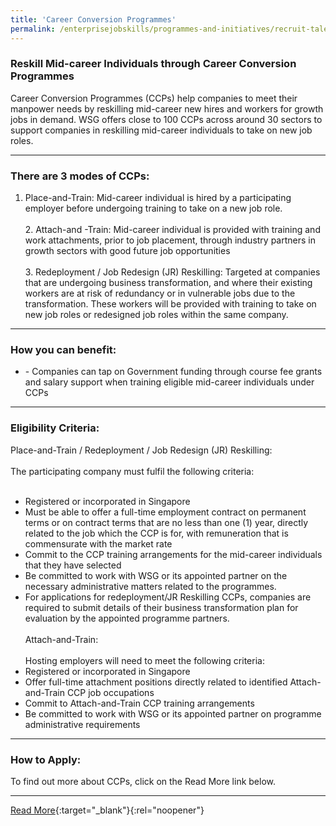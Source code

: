 ```yaml
---
title: 'Career Conversion Programmes'
permalink: /enterprisejobskills/programmes-and-initiatives/recruit-talent/skillsfuture-work-study-programmes/career-trial/career-conversion-programmes/
---
```


### Reskill Mid-career Individuals through Career Conversion Programmes

Career Conversion Programmes (CCPs) help companies to meet their manpower needs by reskilling mid-career new hires and workers for growth jobs in demand. WSG offers close to 100 CCPs across around 30 sectors to support companies in reskilling mid-career individuals to take on new job roles.

---

### There are 3 modes of CCPs:

1. Place-and-Train: Mid-career individual is hired by a participating employer before undergoing training to take on a new job role.<br><br>2. Attach-and -Train: Mid-career individual is provided with training and work attachments, prior to job placement, through industry partners in growth sectors with good future job opportunities<br><br>3. Redeployment / Job Redesign (JR) Reskilling: Targeted at companies that are undergoing business transformation, and where their existing workers are at risk of redundancy or in vulnerable jobs due to the transformation. These workers will be provided with training to take on new job roles or redesigned job roles within the same company.

---

### How you can benefit:

<ul><li>- Companies can tap on Government funding through course fee grants and salary support when training eligible mid-career individuals under CCPs</li></ul>

---

### Eligibility Criteria:

Place-and-Train / Redeployment / Job Redesign (JR) Reskilling:<br><br>The participating company must fulfil the following criteria:<br><br><ul><li>Registered or incorporated in Singapore<br></li><li>Must be able to offer a full-time employment contract on permanent terms or on contract terms that are no less than one (1) year, directly related to the job which the CCP is for, with remuneration that is commensurate with the market rate<br></li><li>Commit to the CCP training arrangements for the mid-career individuals that they have selected<br></li><li>Be committed to work with WSG or its appointed partner on the necessary administrative matters related to the programmes.<br></li><li>For applications for redeployment/JR Reskilling CCPs, companies are required to submit details of their business transformation plan for evaluation by the appointed programme partners.<br><br>Attach-and-Train:<br><br>Hosting employers will need to meet the following criteria:<br></li><li>Registered or incorporated in Singapore<br></li><li>Offer full-time attachment positions directly related to identified Attach-and-Train CCP job occupations<br></li><li>Commit to Attach-and-Train CCP training arrangements<br></li><li>Be committed to work with WSG or its appointed partner on programme administrative requirements</li></ul>

---

### How to Apply:

To find out more about CCPs, click on the Read More link below.

---

[Read More](https://www.wsg.gov.sg/programmes-and-initiatives/career-conversion-programmes-employers.html){:target="_blank"}{:rel="noopener"}
